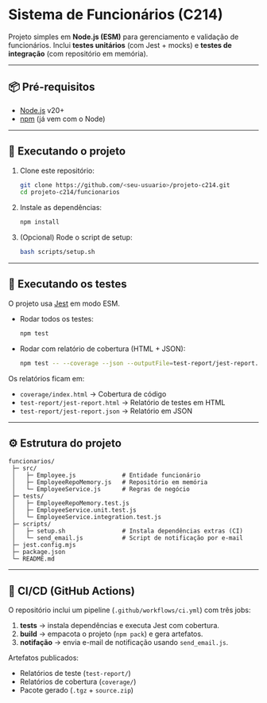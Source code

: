 # Sistema de Funcionários (C214)

Projeto simples em **Node.js (ESM)** para gerenciamento e validação de funcionários. Inclui **testes unitários** (com Jest + mocks) e **testes de integração** (com repositório em memória).

---

## 📦 Pré-requisitos

- [Node.js](https://nodejs.org/) v20+
- [npm](https://www.npmjs.com/) (já vem com o Node)

---

## 🚀 Executando o projeto

1. Clone este repositório:
   ```bash
   git clone https://github.com/<seu-usuario>/projeto-c214.git
   cd projeto-c214/funcionarios
   ```

2. Instale as dependências:
   ```bash
   npm install
   ```

3. (Opcional) Rode o script de setup:
   ```bash
   bash scripts/setup.sh
   ```

---

## 🧪 Executando os testes

O projeto usa [Jest](https://jestjs.io/) em modo ESM.

- Rodar todos os testes:
  ```bash
  npm test
  ```

- Rodar com relatório de cobertura (HTML + JSON):
  ```bash
  npm test -- --coverage --json --outputFile=test-report/jest-report.json
  ```

Os relatórios ficam em:
- `coverage/index.html` → Cobertura de código
- `test-report/jest-report.html` → Relatório de testes em HTML
- `test-report/jest-report.json` → Relatório em JSON

---

## ⚙️ Estrutura do projeto

```
funcionarios/
 ├─ src/
 │   ├─ Employee.js             # Entidade funcionário
 │   ├─ EmployeeRepoMemory.js   # Repositório em memória
 │   └─ EmployeeService.js      # Regras de negócio
 ├─ tests/
 │   ├─ EmployeeRepoMemory.test.js
 │   ├─ EmployeeService.unit.test.js
 │   └─ EmployeeService.integration.test.js
 ├─ scripts/
 │   ├─ setup.sh                # Instala dependências extras (CI)
 │   └─ send_email.js           # Script de notificação por e-mail
 ├─ jest.config.mjs
 ├─ package.json
 └─ README.md
```

---

## 🔄 CI/CD (GitHub Actions)

O repositório inclui um pipeline (`.github/workflows/ci.yml`) com três jobs:

1. **tests** → instala dependências e executa Jest com cobertura.
2. **build** → empacota o projeto (`npm pack`) e gera artefatos.
3. **notifação** → envia e-mail de notificação usando `send_email.js`.

Artefatos publicados:
- Relatórios de teste (`test-report/`)
- Relatórios de cobertura (`coverage/`)
- Pacote gerado (`.tgz` + `source.zip`)